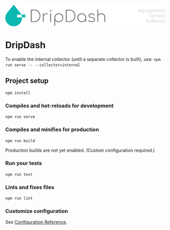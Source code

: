 ![DripDash Header](public/drip-dash-header.svg)
# DripDash

To enable the internal collector (until a separate collector is built), use: `npm run serve -- --collector=internal`

## Project setup
```
npm install
```

### Compiles and hot-reloads for development
```
npm run serve
```

### Compiles and minifies for production
```
npm run build
```
Production builds are not yet enabled. (Custom configuration required.)

### Run your tests
```
npm run test
```

### Lints and fixes files
```
npm run lint
```

### Customize configuration
See [Configuration Reference](https://cli.vuejs.org/config/).
